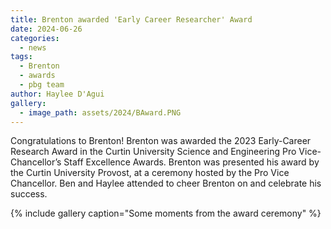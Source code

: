 ```yaml
---
title: Brenton awarded 'Early Career Researcher' Award
date: 2024-06-26
categories:
  - news
tags:
  - Brenton
  - awards
  - pbg team
author: Haylee D'Agui
gallery:
  - image_path: assets/2024/BAward.PNG
---
```


Congratulations to Brenton! Brenton was awarded the 2023 Early-Career Research Award in the Curtin University Science and Engineering Pro Vice-Chancellor’s Staff Excellence Awards. Brenton was presented his award by the Curtin University Provost, at a ceremony hosted by the Pro Vice Chancellor. Ben and Haylee attended to cheer Brenton on and celebrate his success.

{% include gallery caption="Some moments from the award ceremony" %}
